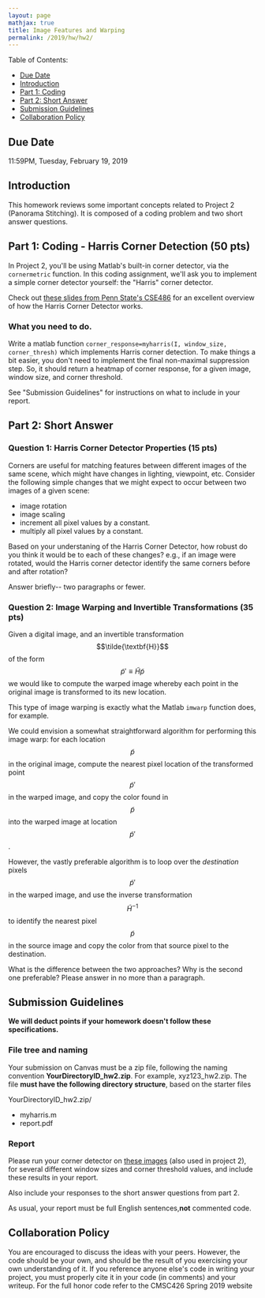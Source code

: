 ```yaml
---
layout: page
mathjax: true
title: Image Features and Warping 
permalink: /2019/hw/hw2/
---
```


Table of Contents:
- [Due Date](#due)
- [Introduction](#intro)
- [Part 1: Coding](#part1)
- [Part 2: Short Answer](#part2)
- [Submission Guidelines](#sub)
- [Collaboration Policy](#coll)

<a name='due'></a>
## Due Date 
11:59PM, Tuesday, February 19, 2019

<a name='intro'></a>
## Introduction

This homework reviews some important concepts related to Project 2 (Panorama Stitching).  It is composed
of a coding problem and two short answer questions.

<a name='part1'></a>
## Part 1: Coding - Harris Corner Detection (50 pts)

In Project 2, you'll be using Matlab's built-in corner detector, via the `cornermetric` function.  In this coding assignment, we'll ask you to implement a simple corner detector yourself: the "Harris" corner detector.

Check out <a href="http://www.cse.psu.edu/~rtc12/CSE486/lecture06.pdf">these slides from Penn State's CSE486</a> for an excellent overview of how the Harris Corner
Detector works.

### What you need to do.

Write a matlab function `corner_response=myharris(I, window_size, corner_thresh)` which implements Harris
corner detection.  To make things a bit easier, you don't need to implement the final non-maximal suppression step.  So, it should return a heatmap of corner response, for a given image, window size, and corner threshold. 

See "Submission Guidelines" for instructions on what to include in your report.

<a name='part2'></a>
## Part 2: Short Answer

### Question 1: Harris Corner Detector Properties (15 pts)

Corners are useful for matching features between different images of the same scene, which might have changes in lighting, viewpoint, etc.  Consider the following simple changes that we might expect to occur between two images of a given scene:

- image rotation
- image scaling
- increment all pixel values by a constant.
- multiply all pixel values by a constant.

Based on your understaning of the Harris Corner Detector, how robust do you think it would be to each of these changes?  e.g., if an image were rotated, would the Harris corner detector identify the same corners before and after rotation?

Answer briefly-- two paragraphs or fewer.


### Question 2:  Image Warping and Invertible Transformations (35 pts)
Given a digital image, and an invertible transformation $$\tilde{\textbf{H}}$$ of the form
$$
\tilde{p}' \equiv \tilde{H} \tilde{p}
$$
we would like to compute the warped image whereby each point in the original image is transformed to
its new location.

This type of image warping is exactly what the Matlab `imwarp` function does, for
example.

We could envision a somewhat straightforward algorithm for performing this image warp:
for each location $$\tilde{p}$$ in the original image, compute the nearest pixel location of the
transformed point $$\tilde{p}'$$ in the warped image, and copy the color found in $$\tilde{p}$$ into the
warped image at location $$\tilde{p}'$$.

However, the vastly preferable algorithm is to loop over the *destination* pixels
$$\tilde{p}'$$ in the warped image, and use the inverse transformation $$\tilde{H}^{-1}$$ to identify
the nearest pixel $$\tilde{p}$$ in the source image and copy the color from that source pixel to the
destination.

What is the difference between the two approaches? Why is the second one preferable?  Please answer
in no more than a paragraph.


<a name='sub'></a>
## Submission Guidelines

<b> We will deduct points if your homework doesn't follow these specifications. </b>

### File tree and naming

Your submission on Canvas must be a zip file, following the naming convention **YourDirectoryID_hw2.zip**.  For example, xyz123_hw2.zip.  The file **must have the following directory structure**, based on the starter files

YourDirectoryID_hw2.zip/

 - myharris.m
 - report.pdf


### Report

Please run your corner detector on <a
href="https://drive.google.com/file/d/11MJ_qPpmQwQ-kgnTrxsnfGQAqmHvQqZ6/view?usp=sharing">these images</a> (also used in project 2), for several different window sizes and corner threshold values, and include these results in your report.

Also include your responses to the short answer questions from part 2.

As usual, your report must be full English sentences,**not** commented code.

<a name='coll'></a>
## Collaboration Policy
You are encouraged to discuss the ideas with your peers. However, the code should be your own, and should be the result of you exercising your own understanding of it. If you reference anyone else's code in writing your project, you must properly cite it in your code (in comments) and your writeup.  For the full honor code refer to the CMSC426 Spring 2019 website
